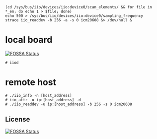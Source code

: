 ```
(cd /sys/bus/iio/devices/iio:device0/scan_elements/ && for file in *_en; do echo 1 > $file; done)
echo 500 > /sys/bus/iio/devices/iio:device0/sampling_frequency
strace iio_readdev -b 256 -a -s 0 icm20608 &> /dev/null &
```

# local board
[![FOSSA Status](https://app.fossa.io/api/projects/git%2Bgithub.com%2Fmaquefel%2Ficm20608-iio.svg?type=shield)](https://app.fossa.io/projects/git%2Bgithub.com%2Fmaquefel%2Ficm20608-iio?ref=badge_shield)


```
# iiod
```

# remote host

```
# ./iio_info -n [host_address]
# iio_attr -u ip:[host_address] -d
# ./iio_readdev -u ip:[host_address] -b 256 -s 0 icm20608
```


## License
[![FOSSA Status](https://app.fossa.io/api/projects/git%2Bgithub.com%2Fmaquefel%2Ficm20608-iio.svg?type=large)](https://app.fossa.io/projects/git%2Bgithub.com%2Fmaquefel%2Ficm20608-iio?ref=badge_large)